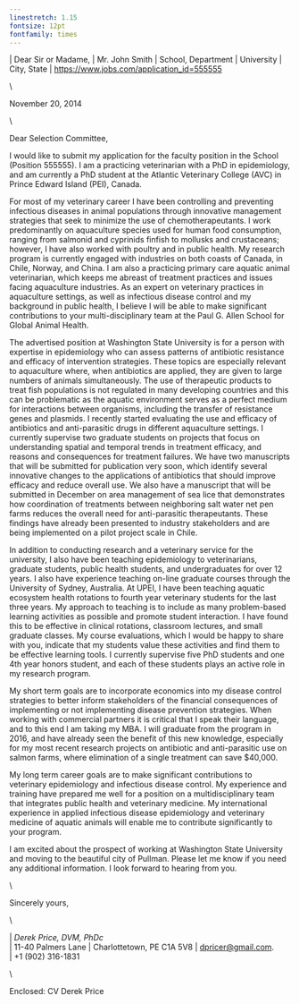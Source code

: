 ```yaml
---
linestretch: 1.15
fontsize: 12pt
fontfamily: times
--- 
```



| Dear Sir or Madame,
| Mr. John Smith
| School, Department
| University 
| City, State
| https://www.jobs.com/application_id=555555


\ 

November 20, 2014

\ 

Dear Selection Committee, 

I would like to submit my application for the faculty position in the School (Position 555555). I am a practicing veterinarian with a PhD in epidemiology, and am currently a PhD student at the Atlantic Veterinary College (AVC) in Prince Edward Island (PEI), Canada.

For most of my veterinary career I have been controlling and preventing infectious diseases in animal populations through innovative management strategies that seek to minimize the use of chemotherapeutants.  I work predominantly on aquaculture species used for human food consumption, ranging from salmonid and cyprinids finfish to mollusks and crustaceans; however, I have also worked with poultry and in public health.  My research program is currently engaged with industries on both coasts of Canada, in Chile, Norway, and China. I am also a practicing primary care aquatic animal veterinarian, which keeps me abreast of treatment practices and issues facing aquaculture industries.  As an expert on veterinary practices in aquaculture settings, as well as infectious disease control and my background in public health, I believe I will be able to make significant contributions to your multi-disciplinary team at the Paul G. Allen School for Global Animal Health. 

The advertised position at Washington State University is for a person with expertise in epidemiology who can assess patterns of antibiotic resistance and efficacy of intervention strategies. These topics are especially relevant to aquaculture where, when antibiotics are applied, they are given to large numbers of animals simultaneously. The use of therapeutic products to treat fish populations is not regulated in many developing countries and this can be problematic as the aquatic environment serves as a perfect medium for interactions between organisms, including the transfer of resistance genes and plasmids. I recently started evaluating the use and efficacy of antibiotics and anti-parasitic drugs in different aquaculture settings. I currently supervise two graduate students on projects that focus on understanding spatial and temporal trends in treatment efficacy, and reasons and consequences for treatment failures.  We have two manuscripts that will be submitted for publication very soon, which identify several innovative changes to the applications of antibiotics that should improve efficacy and reduce overall use.  We also have a manuscript that will be submitted in December on area management of sea lice that demonstrates how coordination of treatments between neighboring salt water net pen farms reduces the overall need for anti-parasitic therapeutants.  These findings have already been presented to industry stakeholders and are being implemented on a pilot project scale in Chile. 

In addition to conducting research and a veterinary service for the university, I also have been teaching epidemiology to veterinarians, graduate students, public health students, and undergraduates for over 12 years. I also have experience teaching on-line graduate courses through the University of Sydney, Australia.  At UPEI, I have been teaching aquatic ecosystem health rotations to fourth year veterinary students for the last three years. My approach to teaching is to include as many problem-based learning activities as possible and promote student interaction. I have found this to be effective in clinical rotations, classroom lectures, and small graduate classes. My course evaluations, which I would be happy to share with you, indicate that my students value these activities and find them to be effective learning tools. I currently supervise five PhD students and one 4th year honors student, and each of these students plays an active role in my research program.

My short term goals are to incorporate economics into my disease control strategies to better inform stakeholders of the financial consequences of implementing or not implementing disease prevention strategies.   When working with commercial partners it is critical that I speak their language, and to this end I am taking my MBA. I will graduate from the program in 2016, and have already seen the benefit of this new knowledge, especially for my most recent research projects on antibiotic and anti-parasitic use on salmon farms, where elimination of a single treatment can save $40,000.  

My long term career goals are to make significant contributions to veterinary epidemiology and infectious disease control. My experience and training have prepared me well for a position on a multidisciplinary team that integrates public health and veterinary medicine.  My international experience in applied infectious disease epidemiology and veterinary medicine of aquatic animals will enable me to contribute significantly to your program. 

I am excited about the prospect of working at Washington State University and moving to the beautiful city of Pullman.  Please let me know if you need any additional information.  I look forward to hearing from you. 

\ 

Sincerely yours, 

\ 


| *Derek Price, DVM, PhDc*  
| 11-40 Palmers Lane
| Charlottetown, PE C1A 5V8
| [dpricer@gmail.com](mailto:dpricer@gmail.com).  
| +1 (902) 316-1831

\ 

Enclosed: CV Derek Price   